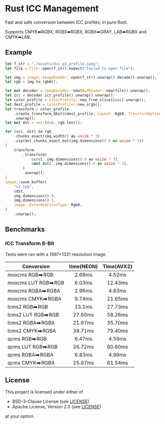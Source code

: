 # Rust ICC Management

Fast and safe conversion between ICC profiles; in pure Rust.

Supports CMYK⬌RGBX, RGBX⬌RGBX, RGBX⬌GRAY, LAB⬌RGBX and CMYK⬌LAB.

## Example

```rust
let f_str = "./assets/dci_p3_profile.jpeg";
let file = File::open(f_str).expect("Failed to open file");

let img = image::ImageReader::open(f_str).unwrap().decode().unwrap();
let rgb = img.to_rgb8();

let mut decoder = JpegDecoder::new(BufReader::new(file)).unwrap();
let icc = decoder.icc_profile().unwrap().unwrap();
let color_profile = ColorProfile::new_from_slice(&icc).unwrap();
let dest_profile = ColorProfile::new_srgb();
let transform = color_profile
    .create_transform_8bit(&dest_profile, Layout::Rgb8, TransformOptions::default())
    .unwrap();
let mut dst = vec![0u8; rgb.len()];

for (src, dst) in rgb
    .chunks_exact(img.width() as usize * 3)
    .zip(dst.chunks_exact_mut(img.dimensions().0 as usize * 3))
{
    transform
        .transform(
            &src[..img.dimensions().0 as usize * 3],
            &mut dst[..img.dimensions().0 as usize * 3],
        )
        .unwrap();
}
image::save_buffer(
    "v1.jpg",
    &dst,
    img.dimensions().0,
    img.dimensions().1,
    image::ExtendedColorType::Rgb8,
)
    .unwrap();
```

## Benchmarks

### ICC Transform 8-Bit 

Tests were ran with a 1997×1331 resolution image.

| Conversion         | time(NEON) | Time(AVX2) |
|--------------------|:----------:|:----------:|
| moxcms RGB⮕RGB     |   2.68ms   |   4.52ms   |
| moxcms LUT RGB⮕RGB |   6.03ms   |  12.43ms   |
| moxcms RGBA⮕RGBA   |   2.96ms   |   4.83ms   |
| moxcms CMYK⮕RGBA   |   9.74ms   |  21.65ms   |
| lcms2 RGB⮕RGB      |   13.1ms   |  27.73ms   |
| lcms2 LUT RGB⮕RGB  |  27.60ms   |  58.26ms   |
| lcms2 RGBA⮕RGBA    |  21.97ms   |  35.70ms   |
| lcms2 CMYK⮕RGBA    |  39.71ms   |  79.40ms   |
| qcms RGB⮕RGB       |   6.47ms   |   4.59ms   |
| qcms LUT RGB⮕RGB   |  26.72ms   |  60.80ms   |
| qcms RGBA⮕RGBA     |   6.83ms   |   4.99ms   |
| qcms CMYK⮕RGBA     |  25.97ms   |  61.54ms   |

## License

This project is licensed under either of

- BSD-3-Clause License (see [LICENSE](LICENSE.md))
- Apache License, Version 2.0 (see [LICENSE](LICENSE-APACHE.md))

at your option.
